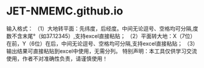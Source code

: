 # JET-NMEMC.github.io
输入格式：
（1）大地转平面：先纬度，后经度。中间无论逗号、空格均可分隔,度数不含末尾°（如37.12345）,支持excel直接粘贴；
（2）平面转大地：X（7位）在前，Y（6位）在后，中间无论逗号、空格均可分隔,支持excel直接粘贴；
（3）输出结果可直接粘贴到excel中使用，无需分列。
特别声明：本工具仅供学习交流使用，作者不对准确性负责，请谨慎使用！